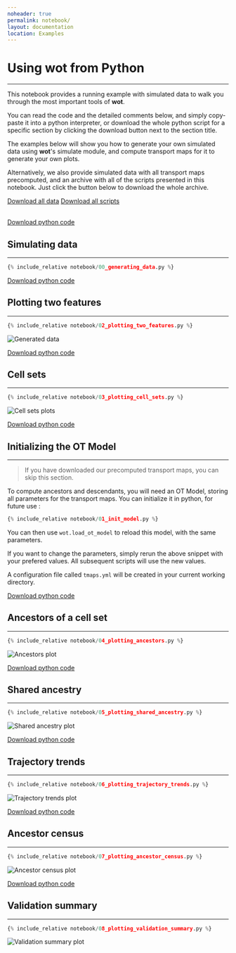 ```yaml
---
noheader: true
permalink: notebook/
layout: documentation
location: Examples
---
```


# Using wot from Python
-----------------------

This notebook provides a running example with simulated data to walk
you through the most important tools of **wot**.

You can read the code and the detailed comments below, and simply
copy-paste it into a python interpreter, or download the whole
python script for a specific section by clicking the download
button next to the section title.

The examples below will show you how to generate your own simulated
data using **wot**'s simulate module, and compute transport maps
for it to generate your own plots.

Alternatively, we also provide simulated data with all transport maps
precomputed, and an archive with all of the scripts presented in this
notebook. Just click the button below to download the whole archive.

<div class="center-block text-center py-2">
  <a class="nounderline btn-outline-secondary btn-lg border px-3 py-2 mx-3"
     role="button" href="#">Download all data</a>
  <a class="nounderline btn-outline-secondary btn-lg border px-3 py-2 mx-3"
     role="button" href="#">Download all scripts</a>
</div>

<br />

<a class="btn-info rounded border-0 px-3 py-1 btn-example nounderline"
 href="00_generating_data.py">Download python code</a>
## Simulating data ##
---------------------

```python
{% include_relative notebook/00_generating_data.py %}
```

<a class="btn-info rounded border-0 px-3 py-1 btn-example nounderline"
 href="02_plotting_two_features.py">Download python code</a>
## Plotting two features ##
---------------------------

```python
{% include_relative notebook/02_plotting_two_features.py %}
```

![Generated data](images/notebook_generated_data.png)


<a class="btn-info rounded border-0 px-3 py-1 btn-example nounderline"
 href="03_plotting_cell_sets.py">Download python code</a>
## Cell sets ##
---------------

```python
{% include_relative notebook/03_plotting_cell_sets.py %}
```

![Cell sets plots](images/notebook_cell_sets.png)

<a class="btn-info rounded border-0 px-3 py-1 btn-example nounderline"
 href="01_init_model.py">Download python code</a>
## Initializing the OT Model ##
-------------------------------

> If you have downloaded our precomputed transport maps, you can skip this section.

To compute ancestors and descendants, you will need an OT Model, storing all
parameters for the transport maps. You can initialize it in python, for future use :

```python
{% include_relative notebook/01_init_model.py %}
```

You can then use `wot.load_ot_model` to reload this model, with the same parameters.

If you want to change the parameters, simply rerun the above snippet with
your prefered values. All subsequent scripts will use the new values.

A configuration file called `tmaps.yml` will be created in your current
working directory.

<a class="btn-info rounded border-0 px-3 py-1 btn-example nounderline"
 href="04_plotting_ancestors.py">Download python code</a>
## Ancestors of a cell set ##
-----------------------------

```python
{% include_relative notebook/04_plotting_ancestors.py %}
```

![Ancestors plot](images/notebook_ancestors.png)


<a class="btn-info rounded border-0 px-3 py-1 btn-example nounderline"
 href="05_plotting_shared_ancestry.py">Download python code</a>
## Shared ancestry ##
---------------------

```python
{% include_relative notebook/05_plotting_shared_ancestry.py %}
```

![Shared ancestry plot](images/shared_ancestry.png)


<a class="btn-info rounded border-0 px-3 py-1 btn-example nounderline"
 href="06_plotting_trajectory_trends.py">Download python code</a>
## Trajectory trends ##
---------------------

```python
{% include_relative notebook/06_plotting_trajectory_trends.py %}
```

![Trajectory trends plot](images/trajectory_trends.png)


<a class="btn-info rounded border-0 px-3 py-1 btn-example nounderline"
 href="07_plotting_ancestor_census.py">Download python code</a>
## Ancestor census ##
---------------------

```python
{% include_relative notebook/07_plotting_ancestor_census.py %}
```

![Ancestor census plot](images/ancestor_census.png)


<a class="btn-info rounded border-0 px-3 py-1 btn-example nounderline"
 href="08_plotting_validation_summary.py">Download python code</a>
## Validation summary ##
---------------------

```python
{% include_relative notebook/08_plotting_validation_summary.py %}
```

![Validation summary plot](images/validation_summary.png)
